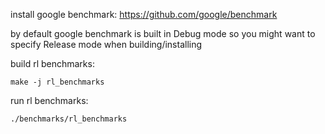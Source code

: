 install google benchmark: https://github.com/google/benchmark

by default google benchmark is built in Debug mode so you might want to specify Release mode when building/installing

build rl benchmarks:

```
make -j rl_benchmarks
```

run rl benchmarks:

```
./benchmarks/rl_benchmarks
```
